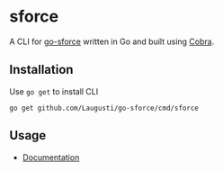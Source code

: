 # sforce
A CLI for [go-sforce](../..) written in Go and built using [Cobra](https://github.com/spf13/cobra).

## Installation
Use `go get` to install CLI
```
go get github.com/Laugusti/go-sforce/cmd/sforce
```
## Usage
* [Documentation](Documentation/sforce.md)
